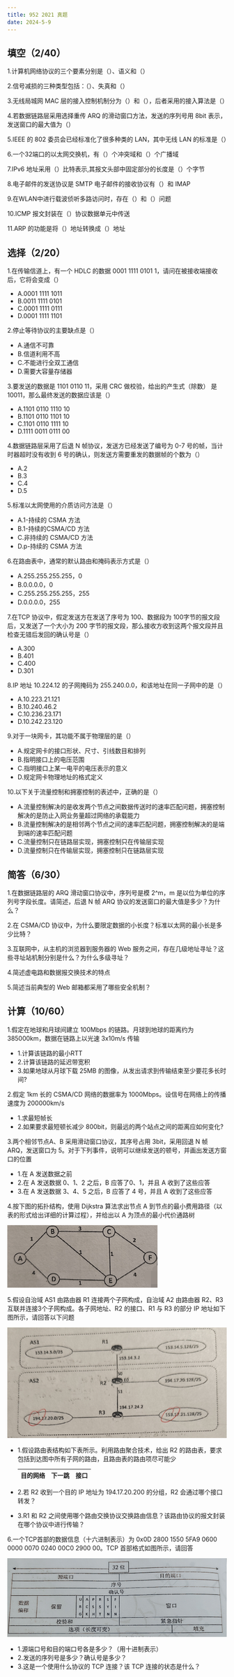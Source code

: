 ```yaml
---
title: 952 2021 真题
date: 2024-5-9
---
```


## 填空（2/40）

1.计算机网络协议的三个要素分别是（）、语义和（）

2.信号减损的三种类型包括：（）、失真和（）

3.无线局城网 MAC 层的接入控制机制分为（）和（），后者采用的接入算法是（）

4.若数据链路层采用选择重传 ARQ 的滑动窗口方法，发送的序列号用 8bit 表示，发送窗口的最大值为（）

5.IEEE 的 802 委员会已经标准化了很多种类的 LAN，其中无线 LAN 的标准是（）

6.一个32端口的以太网交换机，有（）个冲突域和（）个广播域

7.IPv6 地址采用（）比特表示,其报文头部中固定部分的长度是（）个字节

8.电子邮件的发送协议是 SMTP 电子邮件的接收协议有（）和 IMAP

9.在WLAN中进行载波侦听多路访问时，存在（）和（）问题

10.ICMP 报文封装在（）协议数据单元中传送

11.ARP 的功能是将（）地址转换成（）地址

## 选择（2/20）

1.在传输信道上，有一个 HDLC 的数据 0001 1111 0101 1，请问在被接收端接收后，它将会变成（）

- A.0001 1111 1011
- B.0011 1111 0101
- C.0001 1111 0111
- D.0001 1111 1101

2.停止等待协议的主要缺点是（）

- A.通信不可靠
- B.信道利用不高
- C.不能进行全双工通信
- D.需要大容量存储器

3.要发送的数据是 1101 0110 11，采用 CRC 做校验，给出的产生式（除数） 是 10011，那么最终发送的数据应该是（）

- A.1101 0110 1110 10
- B.1101 0110 1101 10
- C.1101 0110 1111 10
- D.1111 0011 0111 00

4.数据链路层采用了后退 N 帧协议，发送方已经发送了编号为 0-7 号的帧，当计时器超时没有收到 6 号的确认，则发送方需要重发的数据帧的个数为（）

- A.2
- B.3
- C.4
- D.5

5.标准以太网使用的介质访问方法是（）

- A.1-持续的 CSMA 方法
- B.1-持续的CSMA/CD 方法
- C.非持续的 CSMA/CD 方法
- D.p-持续的 CSMA 方法

6.在路由表中，通常的默认路由和掩码表示方式是（）

- A.255.255.255.255，0
- B.0.0.0.0，0
- C.255.255.255.255，255
- D.0.0.0.0，255

7.在TCP 协议中，假定发送方在发送了序号为 100、数据段为 100字节的报文段后，又发送了一个大小为 200 字节的报文段，那么接收方收到这两个报文段并且检查无错后发回的确认号是（）

- A.300
- B.401
- C.400
- D.301

8.IP 地址 10.224.12 的子网掩码为 255.240.0.0，和该地址在同一子网中的是（）

- A.10.223.21.121
- B.10.240.46.2
- C.10.236.23.171
- D.10.242.23.120

9.对于一块网卡，其功能不属于物理层的是（）

- A.规定网卡的接口形状、尺寸、引线数目和排列
- B.指明接口上的电压范围
- C.指明接口上某一电平的电压表示的意义
- D.规定网卡物理地址的格式定义

10.以下关于流量控制和拥塞控制的表述中，正确的是（）

- A.流量控制解决的是收发两个节点之间数据传送时的速率匹配问题，拥塞控制解决的是防止入网业务量超过网络的承载能力
- B.流量控制解决的是相邻两个节点之间的速率匹配问题，拥塞控制解决的是端到端的速率匹配问题
- C.流量控制只在链路层实现，拥塞控制只在传输层实现
- D.流量控制只在传输层实现，拥塞控制只在链路层实现

## 简答（6/30）

1.在数据链路层的 ARQ 滑动窗口协议中，序列号是模 2^m，m 是以位为单位的序列号字段长度。请简述，后退 N 帧 ARQ 协议的发送窗口的最大值是多少？为什么？

2.在 CSMA/CD 协议中，为什么要限定数据的小长度？标准以太网的最小长是多少比特？

3.互联网中，从主机的浏览器到服务器的 Web 服务之间，存在几级地址寻址？这些寻址站机制分别是什么？为什么多级寻址？

4.简述虚电路和数据报交换技术的特点

5.简述当前典型的 Web 邮箱都采用了哪些安全机制？

## 计算（10/60）

1.假定在地球和月球间建立 100Mbps 的链路。月球到地球的距离约为 385000km，数据在链路上以光速 3x10m/s 传输

- 1.计算该链路的最小RTT
- 2.计算该链路的延迟带宽积
- 3.如果地球从月球下载 25MB 的图像，从发出请求到传输结束至少要花多长时间?

2.假定 1km 长的 CSMA/CD 网络的数据率为 1000Mbps。设信号在网络上的传播速度为 200000km/s

- 1.求最短帧长
- 2.如果要求最短顿长减少 800bit，则最远的两个站点之间的距离应如何变化?

3.两个相邻节点A、B 采用滑动窗口协议，其序号占用 3bit，采用回退 N 帧 ARQ，发送窗口为 5。对于下列事件，说明可以继续发送的顿号，并画出发送方窗口的位置

- 1.在 A 发送数据之前
- 2.在 A 发送数据 0、1、2 之后，B 应答了0、1，并且 A 收到了这些应答
- 3.在 A 发送数据 3、4、5 之后，B 应答了 4 号，并且 A 收到了这些应答

4.按下图的拓扑结构，使用 Dijkstra 算法求出节点 A 到节点的最小费用路径（以表的形式给出详细的计算过程），并给出以 A 为顶点的最小代价通路树

<img src="./assets/image-20240509143522569.png">

5.假设自治域 AS1 由路由器 R1 连接两个子网构成，自治域 A2 由路由器 R2、R3 互联并连接3个子网构成。各子网地址、R2 的接口、R1 与 R3 的部分 IP 地址如下图所示，请回答以下问题

<img src="./assets/image-20240509143754422.png">

- 1.假设路由表结构如下表所示。利用路由聚合技术，给出 R2 的路由表，要求包括到达图中所有子网的路由，且路由表的路由项尽可能少

  | 目的网络 | 下一跳 | 接口 |
  | -------- | ------ | ---- |

- 2.若 R2 收到一个目的 IP 地址为 194.17.20.200 的分组，R2 会通过哪个接口转发？

- 3.R1 和 R2 之间使用哪个路由交换协议交换路由信息？该路由协议的报文封装在哪个协议中进行传输？

6.一个TCP首部的数据信息（十六进制表示）为 0x0D 2800 1550 5FA9 0600 0000 0070 0240 00C0 2900 00。TCP 首部格式如图所示，请回答

<img src="./assets/image-20240509144217882.png">

- 1.源端口号和目的端口号各是多少？（用十进制表示）
- 2.发送的序列号是多少？确认号是多少？
- 3.这是一个使用什么协议的 TCP 连接？该 TCP 连接的状态是什么？
